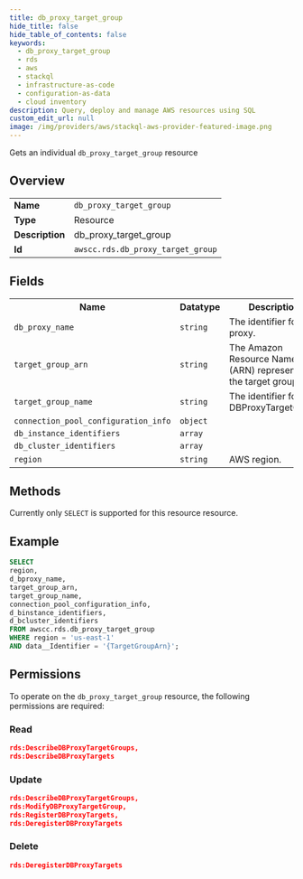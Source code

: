 ```yaml
---
title: db_proxy_target_group
hide_title: false
hide_table_of_contents: false
keywords:
  - db_proxy_target_group
  - rds
  - aws
  - stackql
  - infrastructure-as-code
  - configuration-as-data
  - cloud inventory
description: Query, deploy and manage AWS resources using SQL
custom_edit_url: null
image: /img/providers/aws/stackql-aws-provider-featured-image.png
---
```

Gets an individual <code>db_proxy_target_group</code> resource

## Overview
<table><tbody>
<tr><td><b>Name</b></td><td><code>db_proxy_target_group</code></td></tr>
<tr><td><b>Type</b></td><td>Resource</td></tr>
<tr><td><b>Description</b></td><td>db_proxy_target_group</td></tr>
<tr><td><b>Id</b></td><td><code>awscc.rds.db_proxy_target_group</code></td></tr>
</tbody></table>

## Fields
<table><tbody>
<tr><th>Name</th><th>Datatype</th><th>Description</th></tr>
<tr><td><code>db_proxy_name</code></td><td><code>string</code></td><td>The identifier for the proxy.</td></tr>
<tr><td><code>target_group_arn</code></td><td><code>string</code></td><td>The Amazon Resource Name (ARN) representing the target group.</td></tr>
<tr><td><code>target_group_name</code></td><td><code>string</code></td><td>The identifier for the DBProxyTargetGroup</td></tr>
<tr><td><code>connection_pool_configuration_info</code></td><td><code>object</code></td><td></td></tr>
<tr><td><code>db_instance_identifiers</code></td><td><code>array</code></td><td></td></tr>
<tr><td><code>db_cluster_identifiers</code></td><td><code>array</code></td><td></td></tr>
<tr><td><code>region</code></td><td><code>string</code></td><td>AWS region.</td></tr>

</tbody></table>

## Methods
Currently only <code>SELECT</code> is supported for this resource resource.

## Example
```sql
SELECT
region,
d_bproxy_name,
target_group_arn,
target_group_name,
connection_pool_configuration_info,
d_binstance_identifiers,
d_bcluster_identifiers
FROM awscc.rds.db_proxy_target_group
WHERE region = 'us-east-1'
AND data__Identifier = '{TargetGroupArn}';
```

## Permissions

To operate on the <code>db_proxy_target_group</code> resource, the following permissions are required:

### Read
```json
rds:DescribeDBProxyTargetGroups,
rds:DescribeDBProxyTargets
```

### Update
```json
rds:DescribeDBProxyTargetGroups,
rds:ModifyDBProxyTargetGroup,
rds:RegisterDBProxyTargets,
rds:DeregisterDBProxyTargets
```

### Delete
```json
rds:DeregisterDBProxyTargets
```

